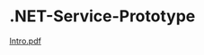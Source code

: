 # .NET-Service-Prototype

[Intro.pdf](https://github.com/SebLeich/.NET-Service-Prototype/blob/master/readme.pdf)
